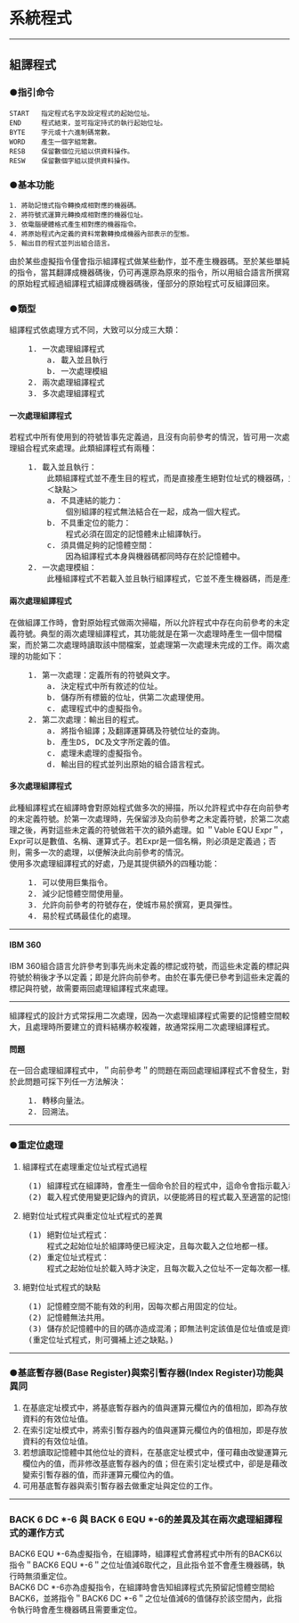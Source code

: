 # 系統程式
***
## 組譯程式
### ●指引命令
    START   指定程式名字及設定程式的起始位址。
    END     程式結束，並可指定持式的執行起始位址。
    BYTE    字元或十六進制碼常數。
    WORD    產生一個字組常數。
    RESB    保留數個位元組以供資料操作。
    RESW    保留數個字組以提供資料操作。
### ●基本功能
    1. 將助記憶式指令轉換成相對應的機器碼。
    2. 將符號式運算元轉換成相對應的機器位址。
    3. 依電腦硬體格式產生相對應的機器指令。
    4. 將原始程式內定義的資料常數轉換成機器內部表示的型態。
    5. 輸出目的程式並列出組合語言。
由於某些虛擬指令僅會指示組譯程式做某些動作，並不產生機器碼。至於某些單純的指令，當其翻譯成機器碼後，仍可再還原為原來的指令，所以用組合語言所撰寫的原始程式經過組譯程式組譯成機器碼後，僅部分的原始程式可反組譯回來。
### ●類型
組譯程式依處理方式不同，大致可以分成三大類：
<pre>
    1. 一次處理組譯程式
        a. 載入並且執行
        b. 一次處理模組
    2. 兩次處理組譯程式
    3. 多次處理組譯程式
</pre>
#### 一次處理組譯程式
若程式中所有使用到的符號皆事先定義過，且沒有向前參考的情況，皆可用一次處理組合程式來處理。此類組譯程式有兩種：
<pre>
    1. 載入並且執行：
        此類組譯程式並不產生目的程式，而是直接產生絕對位址式的機器碼，並且立即載入實際的記憶體中執行。載入並且執行組譯程式處理符號的方式則採用鏈結串列，當未定義的符號首次出現時，則將它加於符號表內，並註明上未定義；當此符號再次出現，則利用指標將它連接能來，並記錄此符號的出現位址值。
        ＜缺點＞
        a. 不具連結的能力：
            個別組譯的程式無法結合在一起，成為一個大程式。
        b. 不具重定位的能力：
            程式必須在固定的記憶體未止組譯執行。
        c. 須具備足夠的記憶體空間：
            因為組譯程式本身與機器碼都同時存在於記憶體中。
    2. 一次處理模組：
        此種組譯程式不若載入並且執行組譯程式，它並不產生機器碼，而是產生目的碼，其中亦包含供連結程式及載入程式使用的資訊。其僅完成部分的組譯工作，其餘則交由載入程式處理。此組譯程式處理未定義的符號是以一個跳躍至某一位址的指令替代；即遇到未定義的符號，則將它的位址值加入跳前表中，且記錄它的符號及其出現的位址值，當再有相同的符號出現時，則用鏈結串列的方式將它的位址值串聯．此表格將供載入程式於載入時調整相對應的位址值。
</pre>
#### 兩次處理組譯程式
在做組譯工作時，會對原始程式做兩次掃瞄，所以允許程式中存在向前參考的未定義符號。典型的兩次處理組譯程式，其功能就是在第一次處理時產生一個中間檔案，而於第二次處理時讀取該中間檔案，並處理第一次處理未完成的工作。兩次處理的功能如下：
<pre>
    1. 第一次處理：定義所有的符號與文字。
        a. 決定程式中所有敘述的位址。
        b. 儲存所有標籤的位址，供第二次處理使用。
        c. 處理程式中的虛擬指令。
    2. 第二次處理：輸出目的程式。
        a. 將指令組譯；及翻譯運算碼及符號位址的查詢。
        b. 產生DS, DC及文字所定義的值。
        c. 處理未處理的虛擬指令。
        d. 輸出目的程式並列出原始的組合語言程式。
</pre>
#### 多次處理組譯程式
此種組譯程式在組譯時會對原始程式做多次的掃描，所以允許程式中存在向前參考的未定義符號。於第一次處理時，先保留涉及向前參考之未定義符號，於第二次處理之後，再對這些未定義的符號做若干次的額外處理。如 ＂Vable EQU Expr＂，Expr可以是數值、名稱、運算式子。若Expr是一個名稱，則必須是定義過；否則，需多一次的處理，以便解決此向前參考的情況。   
使用多次處理組譯程式的好處，乃是其提供額外的四種功能：
<pre>
    1. 可以使用巨集指令。
    2. 減少記憶體空間使用量。
    3. 允許向前參考的符號存在，使城市易於撰寫，更具彈性。
    4. 易於程式碼最佳化的處理。
</pre>
***
#### IBM 360
IBM 360組合語言允許參考到事先尚未定義的標記或符號，而這些未定義的標記與符號於稍後才予以定義；即是允許向前參考。由於在事先便已參考到這些未定義的標記與符號，故需要兩回處理組譯程式來處理。
***   
組譯程式的設計方式常採用二次處理，因為一次處理組譯程式需要的記憶體空間較大，且處理時所要建立的資料結構亦較複雜，故通常採用二次處理組譯程式。
#### 問題
在一回合處理組譯程式中，＂向前參考＂的問題在兩回處理組譯程式不會發生，對於此問題可採下列任一方法解決：
<pre>
    1. 轉移向量法。
    2. 回溯法。
</pre>
***
### ●重定位處理
1. 組譯程式在處理重定位址式程式過程
<pre>
    (1) 組譯程式在組譯時，會產生一個命令於目的程式中，這命令會指示載入程式計算載入位址時須加上程式的起始位址。
    (2) 載入程式使用變更記錄內的資訊，以便能將目的程式載入至適當的記憶體位址。
</pre>
2. 絕對位址式程式與重定位址式程式的差異
<pre>
    (1) 絕對位址式程式：
        程式之起始位址於組譯時便已經決定，且每次載入之位地都一樣。
    (2) 重定位址式程式：
        程式之起始位址於載入時才決定，且每次載入之位址不一定每次都一樣。
</pre>
3. 絕對位址式程式的缺點
<pre>
    (1) 記憶體空間不能有效的利用，因每次都占用固定的位址。
    (2) 記憶體無法共用。
    (3) 儲存於記憶體中的目的碼亦造成混淆；即無法判定該值是位址值或是資料值。
    (重定位址式程式，則可彌補上述之缺點。)
</pre>
***
### ●基底暫存器(Base Register)與索引暫存器(Index Register)功能與異同
1. 在基底定址模式中，將基底暫存器內的值與運算元欄位內的值相加，即為存放資料的有效位址值。
2. 在索引定址模式中，將索引暫存器內的值與運算元欄位內的值相加，即是存放資料的有效位址值。
3. 若想讀取記憶體中其他位址的資料，在基底定址模式中，僅可藉由改變運算元欄位內的值，而非修改基底暫存器內的值；但在索引定址模式中，卻是是藉改變索引暫存器的值，而非運算元欄位內的值。
4. 可用基底暫存器與索引暫存器去做重定址與定位的工作。
***
### BACK 6 DC *-6 與 BACK 6 EQU *-6的差異及其在兩次處理組譯程式的運作方式
BACK6 EQU *-6為虛擬指令，在組譯時，組譯程式會將程式中所有的BACK6以指令＂BACK6 EQU *-6＂之位址值減6取代之，且此指令並不會產生機器碼，執行時無須重定位。   
BACK6 DC *-6亦為虛擬指令，在組譯時會告知組譯程式先預留記憶體空間給BACK6，並將指令＂BACK6 DC *-6＂之位址值減6的值儲存於該空間內，此指令執行時會產生機器碼且需要重定位。